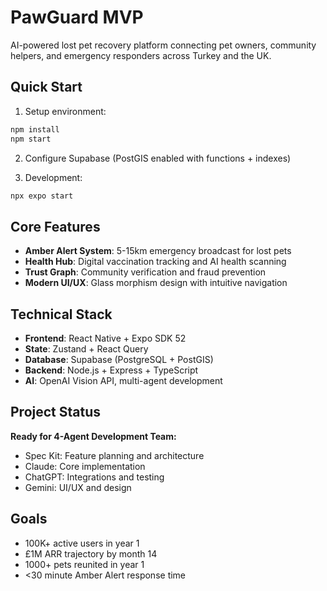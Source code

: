 # PawGuard MVP

AI-powered lost pet recovery platform connecting pet owners, community helpers, and emergency responders across Turkey and the UK.

## Quick Start

1) Setup environment:
```bash
npm install
npm start
```

2) Configure Supabase (PostGIS enabled with functions + indexes)

3) Development:
```bash
npx expo start
```

## Core Features

- **Amber Alert System**: 5-15km emergency broadcast for lost pets
- **Health Hub**: Digital vaccination tracking and AI health scanning
- **Trust Graph**: Community verification and fraud prevention
- **Modern UI/UX**: Glass morphism design with intuitive navigation

## Technical Stack

- **Frontend**: React Native + Expo SDK 52
- **State**: Zustand + React Query  
- **Database**: Supabase (PostgreSQL + PostGIS)
- **Backend**: Node.js + Express + TypeScript
- **AI**: OpenAI Vision API, multi-agent development

## Project Status

**Ready for 4-Agent Development Team:**
- Spec Kit: Feature planning and architecture
- Claude: Core implementation  
- ChatGPT: Integrations and testing
- Gemini: UI/UX and design

## Goals

- 100K+ active users in year 1
- £1M ARR trajectory by month 14
- 1000+ pets reunited in year 1
- <30 minute Amber Alert response time
